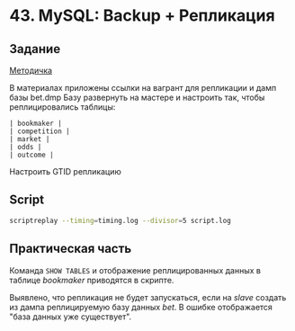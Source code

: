 # 43. MySQL: Backup + Репликация 

## Задание

[Методичка](https://docs.google.com/document/d/1d1U6Dr49lSimPJvbV6DYy45fMzMJT4jB43HSUdFlctA/edit)

В материалах приложены ссылки на вагрант для репликации и дамп базы bet.dmp
Базу развернуть на мастере и настроить так, чтобы реплицировались таблицы:
```
| bookmaker |
| competition |
| market |
| odds |
| outcome |
```

Настроить GTID репликацию

## Script

```bash
scriptreplay --timing=timing.log --divisor=5 script.log
```

## Практическая часть

Команда `SHOW TABLES` и отображение реплицированных данных в таблице *bookmaker* приводятся в скрипте.

Выявлено, что репликация не будет запускаться, если на *slave* создать
из дампа реплицируемую базу данных *bet*. В ошибке отображается 
"база данных уже существует".
